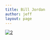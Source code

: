 ```yaml
---
title: Bill Jordan
author: jeff
layout: page
---
```


[![2][2]][2]

 [2]: /images/2010/05/jordan-obit.jpg

